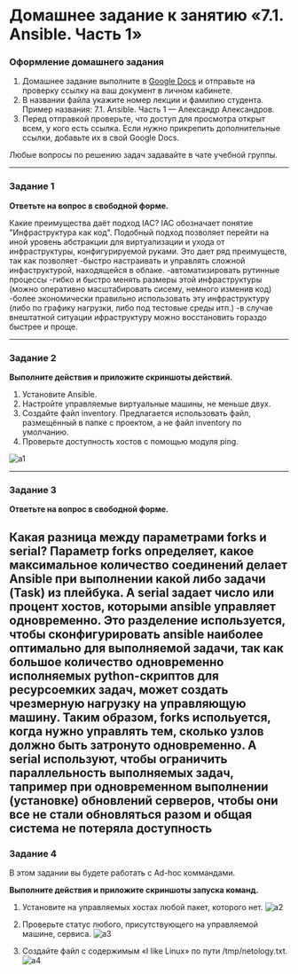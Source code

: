 # Домашнее задание к занятию «7.1. Ansible. Часть 1»

### Оформление домашнего задания

1. Домашнее задание выполните в [Google Docs](https://docs.google.com/) и отправьте на проверку ссылку на ваш документ в личном кабинете.  
1. В названии файла укажите номер лекции и фамилию студента. Пример названия: 7.1. Ansible. Часть 1 — Александр Александров.
1. Перед отправкой проверьте, что доступ для просмотра открыт всем, у кого есть ссылка. Если нужно прикрепить дополнительные ссылки, добавьте их в свой Google Docs.

Любые вопросы по решению задач задавайте в чате учебной группы.

---

### Задание 1

**Ответьте на вопрос в свободной форме.**

Какие преимущества даёт подход IAC?
IAC обозначает понятие "Инфраструктура как код". Подобный подход позволяет перейти на иной уровень абстракции для виртуализации и ухода от инфраструктуры, конфигурируемой руками. Это дает ряд преимуществ, так как позволяет 
-быстро настраивать и управлять сложной инфаструктурой, находящейся в облаке.
-автоматизировать рутинные процессы
-гибко и быстро менять размеры этой инфраструктуры (можно оперативно масштабировать сисему, немного изменив код)
-более экономически правильно использовать эту инфраструктуру (либо по графику нагрузки, либо под тестовые среды итп.)
-в случае внештатной ситуации ифраструктуру можно восстановить гораздо быстрее и проще.

---

### Задание 2 

**Выполните действия и приложите скриншоты действий.**

1. Установите Ansible.
2. Настройте управляемые виртуальные машины, не меньше двух.
3. Создайте файл inventory. Предлагается использовать файл, размещённый в папке с проектом, а не файл inventory по умолчанию.
4. Проверьте доступность хостов с помощью модуля ping.

 ![a1](https://user-images.githubusercontent.com/122460278/214859647-04e08484-11c9-409a-bd7a-f59e94ca9531.png)

---

### Задание 3 

**Ответьте на вопрос в свободной форме.**

Какая разница между параметрами forks и serial? 
Параметр forks определяет, какое максимальное количество соединений делает Ansible при выполнении какой либо задачи (Task) из плейбука. А serial задает число или процент хостов, которыми ansible управляет одновременно. Это разделение используется, чтобы сконфигурировать ansible наиболее оптимально для выполняемой задачи, так как большое количество одновременно исполняемых python-скриптов для ресурсоемких задач, может создать чрезмерную нагрузку на управляющую машину. Таким образом, forks испольуется, когда нужно управлять тем, сколько узлов должно быть затронуто одновременно. А serial используют, чтобы ограничить параллельность выполняемых задач, тапример при одновременном выполнении (установке) обновлений серверов, чтобы они все не стали обновляться разом и общая система не потеряла доступность
---

### Задание 4 

В этом задании вы будете работать с Ad-hoc коммандами.

**Выполните действия и приложите скриншоты запуска команд.**

1. Установите на управляемых хостах любой пакет, которого нет.
![a2](https://user-images.githubusercontent.com/122460278/214859483-f771dac8-89b5-41f4-a918-83eadb701ad8.png)

2. Проверьте статус любого, присутствующего на управляемой машине, сервиса. 
![a3](https://user-images.githubusercontent.com/122460278/214859524-0e398f21-227e-422a-bc0d-c6b69a969333.png)

3. Создайте файл с содержимым «I like Linux» по пути /tmp/netology.txt.
![a4](https://user-images.githubusercontent.com/122460278/214859549-53d82dac-7e98-42ec-b643-84e723c536bc.png)

 
